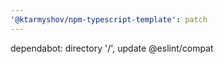 ```yaml
---
'@ktarmyshov/npm-typescript-template': patch
---
```


dependabot: directory '/', update @eslint/compat
